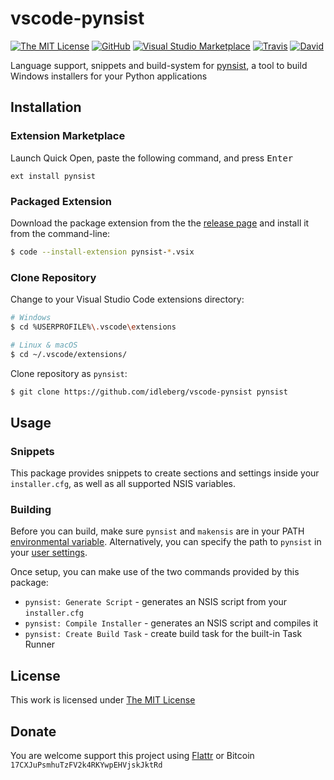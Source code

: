 # vscode-pynsist

[![The MIT License](https://flat.badgen.net/badge/license/MIT/orange)](http://opensource.org/licenses/MIT)
[![GitHub](https://flat.badgen.net/github/release/idleberg/vscode-pynsist)](https://github.com/idleberg/vscode-pynsist/releases)
[![Visual Studio Marketplace](https://vsmarketplacebadge.apphb.com/installs-short/idleberg.pynsist)](https://marketplace.visualstudio.com/items?itemName=idleberg.pynsist)
[![Travis](https://flat.badgen.net/travis/idleberg/vscode-pynsist)](https://travis-ci.org/idleberg/vscode-pynsist)
[![David](https://flat.badgen.net/david/dev/idleberg/vscode-pynsist)](https://david-dm.org/idleberg/vscode-pynsist?type=dev)

Language support, snippets and build-system for [pynsist](https://pypi.python.org/pypi/pynsist), a tool to build Windows installers for your Python applications

## Installation

### Extension Marketplace

Launch Quick Open, paste the following command, and press <kbd>Enter</kbd>

`ext install pynsist`

### Packaged Extension

Download the package extension from the the [release page](https://github.com/idleberg/vscode-pynsist/releases) and install it from the command-line:

```bash
$ code --install-extension pynsist-*.vsix
```

### Clone Repository

Change to your Visual Studio Code extensions directory:

```bash
# Windows
$ cd %USERPROFILE%\.vscode\extensions

# Linux & macOS
$ cd ~/.vscode/extensions/
```

Clone repository as `pynsist`:

```bash
$ git clone https://github.com/idleberg/vscode-pynsist pynsist
```

## Usage

### Snippets

This package provides snippets to create sections and settings inside your `installer.cfg`, as well as all supported NSIS variables.

### Building

Before you can build, make sure `pynsist` and `makensis` are in your PATH [environmental variable](http://superuser.com/a/284351/195953). Alternatively, you can specify the path to `pynsist` in your [user settings](https://code.visualstudio.com/docs/customization/userandworkspace).

Once setup, you can make use of the two commands provided by this package:

- `pynsist: Generate Script` - generates an NSIS script from your `installer.cfg`
- `pynsist: Compile Installer` - generates an NSIS script and compiles it
- `pynsist: Create Build Task` - create build task for the built-in Task Runner

## License

This work is licensed under [The MIT License](https://opensource.org/licenses/MIT)

## Donate

You are welcome support this project using [Flattr](https://flattr.com/submit/auto?user_id=idleberg&url=https://github.com/idleberg/vscode-applescript) or Bitcoin `17CXJuPsmhuTzFV2k4RKYwpEHVjskJktRd`
